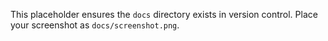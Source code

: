 This placeholder ensures the `docs` directory exists in version control. Place your screenshot as `docs/screenshot.png`.

